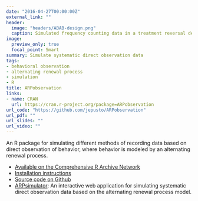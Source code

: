 ```yaml
---
date: "2016-04-27T00:00:00Z"
external_link: ""
header:
  image: "headers/ABAB-design.png"
  caption: Simulated frequency counting data in a treatment reversal design
image: 
  preview_only: true
  focal_point: Smart
summary: Simulate systematic direct observation data
tags:
- behavioral observation
- alternating renewal process
- simulation
- R
title: ARPobservation
links:
- name: CRAN
  url: https://cran.r-project.org/package=ARPobservation
url_code: "https://github.com/jepusto/ARPobservation"
url_pdf: ""
url_slides: ""
url_video: ""
---
```


An R package for simulating different methods of recording data based on direct observation of behavior, where behavior is modeled by an alternating renewal process.

- [Available on the Comprehensive R Archive Network](https://cran.r-project.org/package=ARPobservation)
- [Installation instructions](/getting-started-with-ARPobservation)
- [Source code on Github](https://github.com/jepusto/ARPobservation)
- [ARPsimulator](https://jepusto.shinyapps.io/ARPsimulator/): An interactive web application for simulating systematic direct observation data based on the alternating renewal process model.
